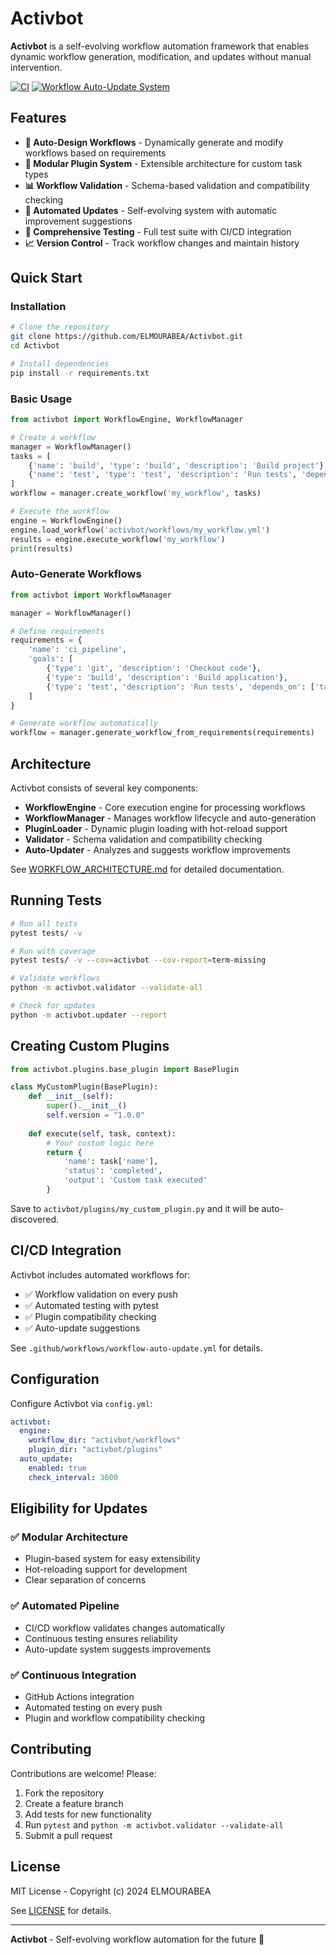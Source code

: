 # Activbot

**Activbot** is a self-evolving workflow automation framework that enables dynamic workflow generation, modification, and updates without manual intervention.

[![CI](https://github.com/ELMOURABEA/Activbot/workflows/CI/badge.svg)](https://github.com/ELMOURABEA/Activbot/actions)
[![Workflow Auto-Update System](https://github.com/ELMOURABEA/Activbot/workflows/Workflow%20Auto-Update%20System/badge.svg)](https://github.com/ELMOURABEA/Activbot/actions)

## Features

- **🔄 Auto-Design Workflows** - Dynamically generate and modify workflows based on requirements
- **🔌 Modular Plugin System** - Extensible architecture for custom task types
- **📊 Workflow Validation** - Schema-based validation and compatibility checking
- **🚀 Automated Updates** - Self-evolving system with automatic improvement suggestions
- **🧪 Comprehensive Testing** - Full test suite with CI/CD integration
- **📈 Version Control** - Track workflow changes and maintain history

## Quick Start

### Installation

```bash
# Clone the repository
git clone https://github.com/ELMOURABEA/Activbot.git
cd Activbot

# Install dependencies
pip install -r requirements.txt
```

### Basic Usage

```python
from activbot import WorkflowEngine, WorkflowManager

# Create a workflow
manager = WorkflowManager()
tasks = [
    {'name': 'build', 'type': 'build', 'description': 'Build project'},
    {'name': 'test', 'type': 'test', 'description': 'Run tests', 'depends_on': ['build']}
]
workflow = manager.create_workflow('my_workflow', tasks)

# Execute the workflow
engine = WorkflowEngine()
engine.load_workflow('activbot/workflows/my_workflow.yml')
results = engine.execute_workflow('my_workflow')
print(results)
```

### Auto-Generate Workflows

```python
from activbot import WorkflowManager

manager = WorkflowManager()

# Define requirements
requirements = {
    'name': 'ci_pipeline',
    'goals': [
        {'type': 'git', 'description': 'Checkout code'},
        {'type': 'build', 'description': 'Build application'},
        {'type': 'test', 'description': 'Run tests', 'depends_on': ['task_2_build']}
    ]
}

# Generate workflow automatically
workflow = manager.generate_workflow_from_requirements(requirements)
```

## Architecture

Activbot consists of several key components:

- **WorkflowEngine** - Core execution engine for processing workflows
- **WorkflowManager** - Manages workflow lifecycle and auto-generation
- **PluginLoader** - Dynamic plugin loading with hot-reload support
- **Validator** - Schema validation and compatibility checking
- **Auto-Updater** - Analyzes and suggests workflow improvements

See [WORKFLOW_ARCHITECTURE.md](WORKFLOW_ARCHITECTURE.md) for detailed documentation.

## Running Tests

```bash
# Run all tests
pytest tests/ -v

# Run with coverage
pytest tests/ -v --cov=activbot --cov-report=term-missing

# Validate workflows
python -m activbot.validator --validate-all

# Check for updates
python -m activbot.updater --report
```

## Creating Custom Plugins

```python
from activbot.plugins.base_plugin import BasePlugin

class MyCustomPlugin(BasePlugin):
    def __init__(self):
        super().__init__()
        self.version = "1.0.0"
        
    def execute(self, task, context):
        # Your custom logic here
        return {
            'name': task['name'],
            'status': 'completed',
            'output': 'Custom task executed'
        }
```

Save to `activbot/plugins/my_custom_plugin.py` and it will be auto-discovered.

## CI/CD Integration

Activbot includes automated workflows for:

- ✅ Workflow validation on every push
- ✅ Automated testing with pytest
- ✅ Plugin compatibility checking
- ✅ Auto-update suggestions

See `.github/workflows/workflow-auto-update.yml` for details.

## Configuration

Configure Activbot via `config.yml`:

```yaml
activbot:
  engine:
    workflow_dir: "activbot/workflows"
    plugin_dir: "activbot/plugins"
  auto_update:
    enabled: true
    check_interval: 3600
```

## Eligibility for Updates

### ✅ Modular Architecture
- Plugin-based system for easy extensibility
- Hot-reloading support for development
- Clear separation of concerns

### ✅ Automated Pipeline
- CI/CD workflow validates changes automatically
- Continuous testing ensures reliability
- Auto-update system suggests improvements

### ✅ Continuous Integration
- GitHub Actions integration
- Automated testing on every push
- Plugin and workflow compatibility checking

## Contributing

Contributions are welcome! Please:

1. Fork the repository
2. Create a feature branch
3. Add tests for new functionality
4. Run `pytest` and `python -m activbot.validator --validate-all`
5. Submit a pull request

## License

MIT License - Copyright (c) 2024 ELMOURABEA

See [LICENSE](LICENSE) for details.

---

**Activbot** - Self-evolving workflow automation for the future 🚀
          
